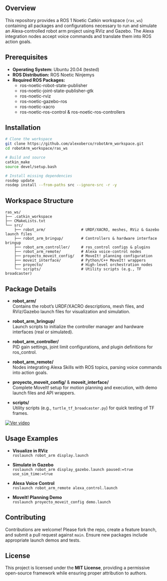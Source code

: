## Overview
This repository provides a ROS 1 Noetic Catkin workspace (`ras_ws`) containing all packages and configurations necessary to run and simulate an Alexa‑controlled robot arm project using RViz and Gazebo. The Alexa integration nodes accept voice commands and translate them into ROS action goals.

## Prerequisites
- **Operating System:** Ubuntu 20.04 (tested)  
- **ROS Distribution:** ROS Noetic Ninjemys  
- **Required ROS Packages:**  
  - ros-noetic-robot-state-publisher  
  - ros-noetic-joint-state-publisher-gtk  
  - ros-noetic-rviz  
  - ros-noetic-gazebo-ros  
  - ros-noetic-xacro  
  - ros-noetic-ros-control & ros-noetic-ros-controllers

## Installation
```bash
# Clone the workspace
git clone https://github.com/alexoberco/robotArm_workspace.git  
cd robotArm_workspace/ras_ws

# Build and source
catkin_make  
source devel/setup.bash

# Install missing dependencies
rosdep update  
rosdep install --from-paths src --ignore-src -r -y
```

## Workspace Structure
```
ras_ws/
├── .catkin_workspace
├── CMakeLists.txt
└── src/
    ├── robot_arm/                # URDF/XACRO, meshes, RViz & Gazebo launch files
    ├── robot_arm_bringup/        # Controllers & hardware interface bringup
    ├── robot_arm_controller/     # ros_control configs & plugins
    ├── robot_arm_remote/         # Alexa voice-control nodes
    ├── proyecto_moveit_config/   # MoveIt! planning configuration
    ├── moveit_interface/         # Python/C++ MoveIt! wrappers
    ├── proyecto/                 # High-level orchestration nodes
    └── scripts/                  # Utility scripts (e.g., TF broadcaster)
```

## Package Details
- **robot_arm/**  
  Contains the robot’s URDF/XACRO descriptions, mesh files, and RViz/Gazebo launch files for visualization and simulation.

- **robot_arm_bringup/**  
  Launch scripts to initialize the controller manager and hardware interfaces (real or simulated).

- **robot_arm_controller/**  
  PID gain settings, joint limit configurations, and plugin definitions for ros_control.

- **robot_arm_remote/**  
  Nodes integrating Alexa Skills with ROS topics, parsing voice commands into action goals.

- **proyecto_moveit_config/** & **moveit_interface/**  
  Complete MoveIt! setup for motion planning and execution, with demo launch files and API wrappers.

- **scripts/**  
  Utility scripts (e.g., `turtle_tf_broadcaster.py`) for quick testing of TF frames.

[![Ver video](https://img.youtube.com/vi/M-rtOfD9f-A/0.jpg)](https://youtube.com/shorts/M-rtOfD9f-A)

## Usage Examples
- **Visualize in RViz**  
  `roslaunch robot_arm display.launch`

- **Simulate in Gazebo**  
  `roslaunch robot_arm display_gazebo.launch paused:=true use_sim_time:=true`

- **Alexa Voice Control**  
  `roslaunch robot_arm_remote alexa_control.launch`

- **MoveIt! Planning Demo**  
  `roslaunch proyecto_moveit_config demo.launch`

## Contributing
Contributions are welcome! Please fork the repo, create a feature branch, and submit a pull request against `main`. Ensure new packages include appropriate launch demos and tests&#8203;.

## License
This project is licensed under the **MIT License**, providing a permissive open-source framework while ensuring proper attribution to authors&#8203;.

